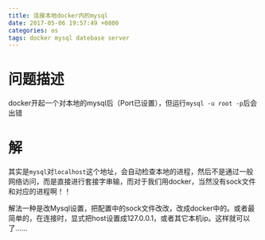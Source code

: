 ```yaml
---
title: 连接本地docker内的mysql
date: 2017-05-06 19:57:49 +0800
categories: os
tags: docker mysql datebase server
---
```


# 问题描述
docker开起一个对本地的mysql后（Port已设置），但运行`mysql -u root -p`后会出错
<!-- more -->

# 解
其实是`mysql`对`localhost`这个地址，会自动检查本地的进程，然后不是通过一般网络访问，而是直接进行套接字串输，而对于我们用docker，当然没有sock文件和对应的进程啊！！

解法一种是改Mysql设置，把配置中的sock文件改改，改成docker中的。或者最简单的，在连接时，显式把host设置成127.0.0.1，或者其它本机ip。这样就可以了……


